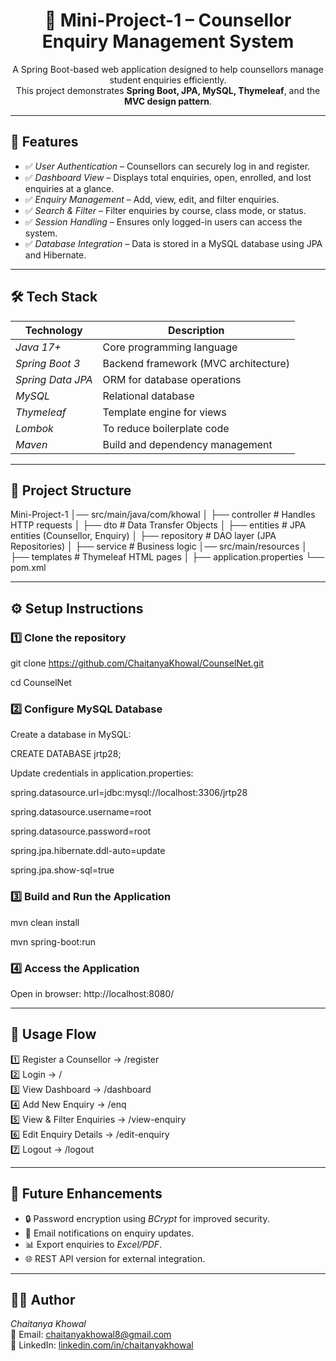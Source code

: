 <h1 align="center">📌 Mini-Project-1 – Counsellor Enquiry Management System</h1>

<p align="center">
A Spring Boot-based web application designed to help counsellors manage student enquiries efficiently.<br>
This project demonstrates <b>Spring Boot, JPA, MySQL, Thymeleaf</b>, and the <b>MVC design pattern</b>.
</p>

---

<h2>🚀 Features</h2>

- ✅ *User Authentication* – Counsellors can securely log in and register.  
- ✅ *Dashboard View* – Displays total enquiries, open, enrolled, and lost enquiries at a glance.  
- ✅ *Enquiry Management* – Add, view, edit, and filter enquiries.  
- ✅ *Search & Filter* – Filter enquiries by course, class mode, or status.  
- ✅ *Session Handling* – Ensures only logged-in users can access the system.  
- ✅ *Database Integration* – Data is stored in a MySQL database using JPA and Hibernate.  

---

<h2>🛠 Tech Stack</h2>

| Technology          | Description                          |
|---------------------|--------------------------------------|
| *Java 17+*        | Core programming language            |
| *Spring Boot 3*   | Backend framework (MVC architecture) |
| *Spring Data JPA* | ORM for database operations          |
| *MySQL*           | Relational database                  |
| *Thymeleaf*       | Template engine for views            |
| *Lombok*          | To reduce boilerplate code           |
| *Maven*           | Build and dependency management      |

---

<h2>📂 Project Structure</h2>



Mini-Project-1
│── src/main/java/com/khowal
│   ├── controller      # Handles HTTP requests
│   ├── dto             # Data Transfer Objects
│   ├── entities        # JPA entities (Counsellor, Enquiry)
│   ├── repository      # DAO layer (JPA Repositories)
│   ├── service         # Business logic
│── src/main/resources
│   ├── templates       # Thymeleaf HTML pages
│   ├── application.properties
└── pom.xml

---

<h2>⚙ Setup Instructions</h2>

### 1️⃣ Clone the repository
git clone https://github.com/ChaitanyaKhowal/CounselNet.git

cd CounselNet

### 2️⃣ Configure MySQL Database

Create a database in MySQL:

CREATE DATABASE jrtp28;

Update credentials in application.properties:

spring.datasource.url=jdbc:mysql://localhost:3306/jrtp28

spring.datasource.username=root

spring.datasource.password=root

spring.jpa.hibernate.ddl-auto=update

spring.jpa.show-sql=true

### 3️⃣ Build and Run the Application

mvn clean install

mvn spring-boot:run

### 4️⃣ Access the Application

Open in browser: http://localhost:8080/

---

<h2>📌 Usage Flow</h2>

1️⃣ Register a Counsellor → /register  
2️⃣ Login → /  
3️⃣ View Dashboard → /dashboard  
4️⃣ Add New Enquiry → /enq  
5️⃣ View & Filter Enquiries → /view-enquiry  
6️⃣ Edit Enquiry Details → /edit-enquiry  
7️⃣ Logout → /logout  

---

<h2>🚧 Future Enhancements</h2>

- 🔒 Password encryption using *BCrypt* for improved security.  
- 📩 Email notifications on enquiry updates.  
- 📊 Export enquiries to *Excel/PDF*.  
- 🌐 REST API version for external integration.  

---

<h2>👨‍💻 Author</h2>

*Chaitanya Khowal*  
📧 Email: [chaitanyakhowal8@gmail.com](mailto:chaitanyakhowal8@gmail.com)  
🔗 LinkedIn: [linkedin.com/in/chaitanyakhowal](https://linkedin.com/in/chaitanyakhowal)
